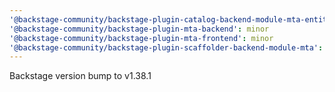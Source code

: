 ```yaml
---
'@backstage-community/backstage-plugin-catalog-backend-module-mta-entity-provider': minor
'@backstage-community/backstage-plugin-mta-backend': minor
'@backstage-community/backstage-plugin-mta-frontend': minor
'@backstage-community/backstage-plugin-scaffolder-backend-module-mta': minor
---
```


Backstage version bump to v1.38.1
